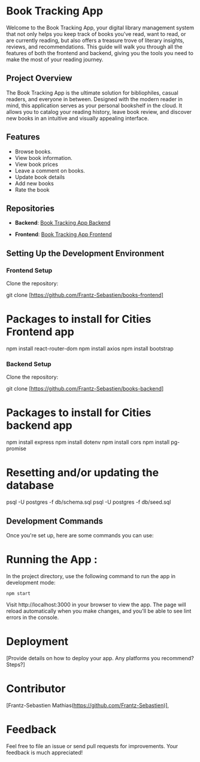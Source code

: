 # Book Tracking App

Welcome to the Book Tracking App, your digital library management system that not only helps you keep track of books you've read, want to read, or are currently reading, but also offers a treasure trove of literary insights, reviews, and recommendations. This guide will walk you through all the features of both the frontend and backend, giving you the tools you need to make the most of your reading journey.

## Project Overview

The Book Tracking App is the ultimate solution for bibliophiles, casual readers, and everyone in between. Designed with the modern reader in mind, this application serves as your personal bookshelf in the cloud. It allows you to catalog your reading history, leave book review, and discover new books in an intuitive and visually appealing interface.

## Features

- Browse books.
- View book information.
- View book prices 
- Leave a comment on books.
- Update book details
- Add new books
- Rate the book

## Repositories

- **Backend**: [Book Tracking App Backend](https://github.com/Frantz-Sebastien/books-frontend)

- **Frontend**: [Book Tracking App Frontend](https://github.com/Frantz-Sebastien/books-backend)

## Setting Up the Development Environment

### Frontend Setup

Clone the repository:

git clone [https://github.com/Frantz-Sebastien/books-frontend]

# Packages to install for Cities Frontend app
npm install react-router-dom
npm install axios
npm install bootstrap

### Backend Setup

Clone the repository:

git clone [https://github.com/Frantz-Sebastien/books-backend]

# Packages to install for Cities backend  app
npm install express 
npm install dotenv 
npm install cors 
npm install pg-promise

# Resetting and/or updating the database
psql -U postgres -f db/schema.sql
psql -U postgres -f db/seed.sql

## Development Commands

Once you're set up, here are some commands you can use:

# Running the App : 

In the project directory, use the following command to run the app in development mode:

```npm start```

Visit http://localhost:3000 in your browser to view the app. The page will reload automatically when you make changes, and you'll be able to see lint errors in the console.

# Deployment
[Provide details on how to deploy your app. Any platforms you recommend? Steps?]

# Contributor
[Frantz-Sebastien Mathias(https://github.com/Frantz-Sebastien)], 

# Feedback
Feel free to file an issue or send pull requests for improvements. Your feedback is much appreciated!


